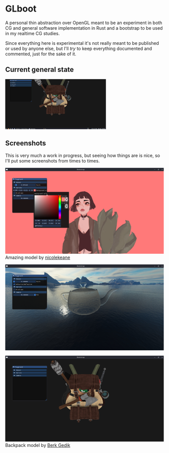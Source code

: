 # GLboot

A personal thin abstraction over OpenGL meant to be an experiment in both CG and general software implementation in Rust and a bootstrap to be used in my realtime CG studies.

Since everything here is experimental it's not really meant to be published or used by anyone else, but I'll *try* to keep everything documented and commented, just for the sake of it.

## Current general state
![state](https://github.com/bvrner/glboot/blob/master/shots/output.gif)

## Screenshots
This is very much a work in progress, but seeing how things are is nice, so I'll put some screenshots from times to times.

![matilda](https://github.com/bvrner/glboot/blob/master/shots/matilda.png)
Amazing model by [nicolekeane](https://sketchfab.com/3d-models/matilda-7ddedfb652bd4ea091bc3de27f98fc02)

![pot](https://github.com/bvrner/glboot/blob/master/shots/refl_pot.png)

![back](https://github.com/bvrner/glboot/blob/master/shots/backpack.png)
Backpack model by [Berk Gedik](https://sketchfab.com/3d-models/survival-guitar-backpack-low-poly-799f8c4511f84fab8c3f12887f7e6b36)

